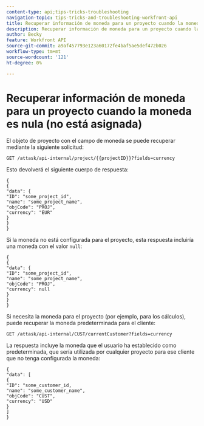 ```yaml
---
content-type: api;tips-tricks-troubleshooting
navigation-topic: tips-tricks-and-troubleshooting-workfront-api
title: Recuperar información de moneda para un proyecto cuando la moneda es nula
description: Recuperar información de moneda para un proyecto cuando la moneda es nula
author: Becky
feature: Workfront API
source-git-commit: a9af457793e123a60172fe4baf5ae5def472b026
workflow-type: tm+mt
source-wordcount: '121'
ht-degree: 0%

---
```


# Recuperar información de moneda para un proyecto cuando la moneda es nula (no está asignada)

El objeto de proyecto con el campo de moneda se puede recuperar mediante la siguiente solicitud:

```
GET /attask/api-internal/project/{{projectID}}?fields=currency
```

Esto devolverá el siguiente cuerpo de respuesta:

```
{
{
"data": {
"ID": "some_project_id",
"name": "some_project_name",
"objCode": "PROJ",
"currency": "EUR"
}
}
}
```

Si la moneda no está configurada para el proyecto, esta respuesta incluiría una moneda con el valor `null`:

```
{
{
"data": {
"ID": "some_project_id",
"name": "some_project_name",
"objCode": "PROJ",
"currency": null
}
}
}
```

Si necesita la moneda para el proyecto (por ejemplo, para los cálculos), puede recuperar la moneda predeterminada para el cliente:

`GET /attask/api-internal/CUST/currentCustomer?fields=currency`

La respuesta incluye la moneda que el usuario ha establecido como predeterminada, que sería utilizada por cualquier proyecto para ese cliente que no tenga configurada la moneda:

```
{
"data": [
{
"ID": "some_customer_id,
"name": "some_customer_name",
"objCode": "CUST",
"currency": "USD"
}
]
}
```
